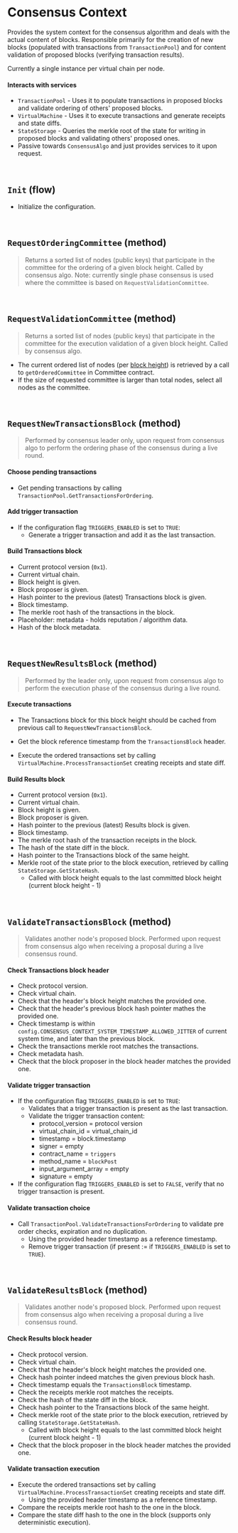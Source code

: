 # Consensus Context

Provides the system context for the consensus algorithm and deals with the actual content of blocks. Responsible primarily for the creation of new blocks (populated with transactions from `TransactionPool`) and for content validation of proposed blocks (verifying transaction results).

Currently a single instance per virtual chain per node.

#### Interacts with services

* `TransactionPool` - Uses it to populate transactions in proposed blocks and validate ordering of others' proposed blocks.
* `VirtualMachine` - Uses it to execute transactions and generate receipts and state diffs.
* `StateStorage` - Queries the merkle root of the state for writing in proposed blocks and validating others' proposed ones.
* Passive towards `ConsensusAlgo` and just provides services to it upon request.

&nbsp;
## `Init` (flow)

* Initialize the configuration.

&nbsp;
## `RequestOrderingCommittee` (method)
> Returns a sorted list of nodes (public keys) that participate in the committee for the ordering of a given block height. Called by consensus algo.
> Note: currently single phase consensus is used where the committee is based on `RequestValidationCommittee`.


&nbsp;
## `RequestValidationCommittee` (method)

> Returns a sorted list of nodes (public keys) that participate in the committee for the execution validation of a given block height. Called by consensus algo.

* The current ordered list of nodes (per [block height](../../terminology.md)) is retrieved by a call to `getOrderedCommittee` in Committee contract.
* If the size of requested committee is larger than total nodes, select all nodes as the committee.

&nbsp;
## `RequestNewTransactionsBlock` (method)

> Performed by consensus leader only, upon request from consensus algo to perform the ordering phase of the consensus during a live round.

#### Choose pending transactions
* Get pending transactions by calling `TransactionPool.GetTransactionsForOrdering`.

#### Add trigger transaction
* If the configuration flag `TRIGGERS_ENABLED` is set to `TRUE`:
  * Generate a trigger transaction and add it as the last transaction.

#### Build Transactions block
* Current protocol version (`0x1`).
* Current virtual chain.
* Block height is given.
* Block proposer is given.
* Hash pointer to the previous (latest) Transactions block is given.
* Block timestamp.
* The merkle root hash of the transactions in the block.
* Placeholder: metadata - holds reputation / algorithm data.
* Hash of the block metadata.

<!--
#### Prepare for Results block
* Cache the Transactions block for execution (Results block).
* Optimization: Warm up by running the logic in `RequestNewResultsBlock` right now.
-->

&nbsp;
## `RequestNewResultsBlock` (method)

> Performed by the leader only, upon request from consensus algo to perform the execution phase of the consensus during a live round.

#### Execute transactions
* The Transactions block for this block height should be cached from previous call to `RequestNewTransactionsBlock`.
* Get the block reference timestamp from the `TransactionsBlock` header.
  
* Execute the ordered transactions set by calling `VirtualMachine.ProcessTransactionSet` creating receipts and state diff.

#### Build Results block
* Current protocol version (`0x1`).
* Current virtual chain.
* Block height is given.
* Block proposer is given.
* Hash pointer to the previous (latest) Results block is given.
* Block timestamp.
* The merkle root hash of the transaction receipts in the block.
* The hash of the state diff in the block.
* Hash pointer to the Transactions block of the same height.
* Merkle root of the state prior to the block execution, retrieved by calling `StateStorage.GetStateHash`.
  * Called with block height equals to the last committed block height (current block height - 1)

&nbsp;
## `ValidateTransactionsBlock` (method)

> Validates another node's proposed block. Performed upon request from consensus algo when receiving a proposal during a live consensus round.

#### Check Transactions block header
* Check protocol version.
* Check virtual chain.
* Check that the header's block height matches the provided one.  
* Check that the header's previous block hash pointer mathes the provided one.
* Check timestamp is within `config.CONSENSUS_CONTEXT_SYSTEM_TIMESTAMP_ALLOWED_JITTER` of current system time, and later than the previous block.
* Check the transactions merkle root matches the transactions.
* Check metadata hash.
* Check that the block proposer in the block header matches the provided one.

#### Validate trigger transaction
* If the configuration flag `TRIGGERS_ENABLED` is set to `TRUE`:
  * Validates that a trigger transaction is present as the last transaction.
  * Validate the trigger transaction content:
    * protocol_version = protocol version
    * virtual_chain_id = virtual_chain_id
    * timestamp = block.timestamp
    * signer = empty
    * contract_name = `triggers`
    * method_name = `blockPost`
    * input_argument_array = empty
    * signature = empty
* If the configuration flag `TRIGGERS_ENABLED` is set to `FALSE`, verify that no trigger transaction is present.

#### Validate transaction choice
* Call `TransactionPool.ValidateTransactionsForOrdering` to validate pre order checks, expiration and no duplication.
  * Using the provided header timestamp as a reference timestamp.
  * Remove trigger transaction (if present := if `TRIGGERS_ENABLED` is set to `TRUE`). 

&nbsp;
## `ValidateResultsBlock` (method)

> Validates another node's proposed block. Performed upon request from consensus algo when receiving a proposal during a live consensus round.

#### Check Results block header
* Check protocol version.
* Check virtual chain.
* Check that the header's block height matches the provided one. 
* Check hash pointer indeed matches the given previous block hash.
* Check timestamp equals the `TransactionsBlock` timestamp.
* Check the receipts merkle root matches the receipts.
* Check the hash of the state diff in the block.
* Check hash pointer to the Transactions block of the same height.
* Check merkle root of the state prior to the block execution, retrieved by calling `StateStorage.GetStateHash`.
  * Called with block height equals to the last committed block height (current block height - 1)
* Check that the block proposer in the block header matches the provided one.

#### Validate transaction execution
* Execute the ordered transactions set by calling `VirtualMachine.ProcessTransactionSet` creating receipts and state diff.
  * Using the provided header timestamp as a reference timestamp.
* Compare the receipts merkle root hash to the one in the block.
* Compare the state diff hash to the one in the block (supports only deterministic execution).


<!--
TODO: oded, add the diagrams again

![alt text][consensus_core_interfaces] <br/><br/>

[consensus_core_interfaces]: consensus_core_interfaces.png "Consensus - Core Interfaces"
-->
